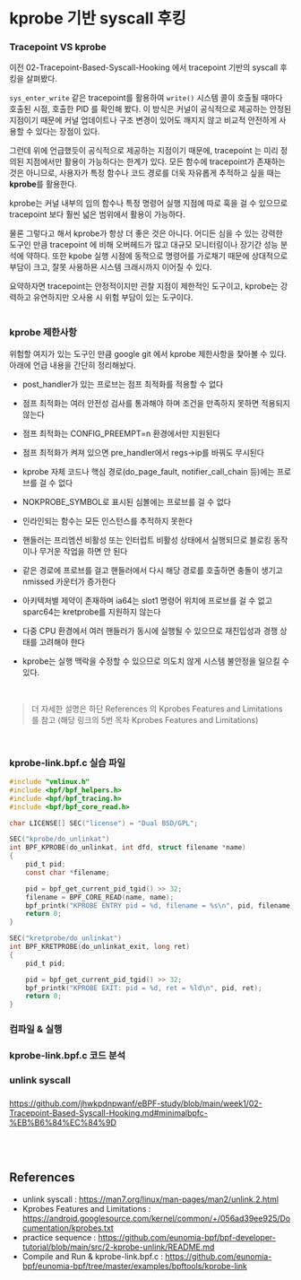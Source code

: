 # kprobe 기반 syscall 후킹

### Tracepoint VS kprobe

이전 02-Tracepoint-Based-Syscall-Hooking 에서 tracepoint 기반의 syscall 후킹을 살펴봤다.  

`sys_enter_write` 같은 tracepoint를 활용하여 `write()` 시스템 콜이 호출될 때마다 호출된 시점, 호출한 PID 를 확인해 봤다. 이 방식은 커널이 공식적으로 제공하는 안정된 지점이기 때문에 커널 업데이트나 구조 변경이 있어도 깨지지 않고 비교적 안전하게 사용할 수 있다는 장점이 있다.  

그런데 위에 언급했듯이 공식적으로 제공하는 지점이기 때문에, tracepoint 는 미리 정의된 지점에서만 활용이 가능하다는 한계가 있다. 모든 함수에 tracepoint가 존재하는 것은 아니므로, 사용자가 특정 함수나 코드 경로를 더욱 자유롭게 추적하고 싶을 때는 **kprobe**를 활용한다.  

kprobe는 커널 내부의 임의 함수나 특정 명령어 실행 지점에 따로 훅을 걸 수 있으므로 tracepoint 보다 훨씬 넓은 범위에서 활용이 가능하다.  

물론 그렇다고 해서 kprobe가 항상 더 좋은 것은 아니다. 어디든 심을 수 있는 강력한 도구인 만큼 tracepoint 에 비해 오버헤드가 많고 대규모 모니터링이나 장기간 성능 분석에 약하다. 또한 kpobe 실행 시점에 동적으로 명령어를 가로채기 때문에 상대적으로 부담이 크고, 잘못 사용하묜 시스템 크래시까지 이어질 수 있다.  

요약하자면 tracepoint는 안정적이지만 괸찰 지점이 제한적인 도구이고, kprobe는 강력하고 유연하지만  오사용 시 위험 부담이 있는 도구이다.   
<br>

### kprobe 제한사항  
위험할 여지가 있는 도구인 만큼 google git 에서 kprobe 제한사항을 찾아볼 수 있다. 아래에 언급 내용을 간단히 정리해놨다.  

- post_handler가 있는 프로브는 점프 최적화를 적용할 수 없다

- 점프 최적화는 여러 안전성 검사를 통과해야 하며 조건을 만족하지 못하면 적용되지 않는다

- 점프 최적화는 CONFIG_PREEMPT=n 환경에서만 지원된다

- 점프 최적화가 켜져 있으면 pre_handler에서 regs->ip를 바꿔도 무시된다

- kprobe 자체 코드나 핵심 경로(do_page_fault, notifier_call_chain 등)에는 프로브를 걸 수 없다

- NOKPROBE_SYMBOL로 표시된 심볼에는 프로브를 걸 수 없다

- 인라인되는 함수는 모든 인스턴스를 추적하지 못한다

- 핸들러는 프리엠션 비활성 또는 인터럽트 비활성 상태에서 실행되므로 블로킹 동작이나 무거운 작업을 하면 안 된다

- 같은 경로에 프로브를 걸고 핸들러에서 다시 해당 경로를 호출하면 충돌이 생기고 nmissed 카운터가 증가한다

- 아키텍처별 제약이 존재하며 ia64는 slot1 명령어 위치에 프로브를 걸 수 없고 sparc64는 kretprobe를 지원하지 않는다

- 다중 CPU 환경에서 여러 핸들러가 동시에 실행될 수 있으므로 재진입성과 경쟁 상태를 고려해야 한다

- kprobe는 실행 맥락을 수정할 수 있으므로 의도치 않게 시스템 불안정을 일으킬 수 있다. 

<br>

> 더 자세한 설명은 하단 References 의 Kprobes Features and Limitations 를 참고 (해당 링크의 5번 목차 Kprobes Features and Limitations)

<br>

### kprobe-link.bpf.c 실습 파일
```c
#include "vmlinux.h"
#include <bpf/bpf_helpers.h>
#include <bpf/bpf_tracing.h>
#include <bpf/bpf_core_read.h>

char LICENSE[] SEC("license") = "Dual BSD/GPL";

SEC("kprobe/do_unlinkat")
int BPF_KPROBE(do_unlinkat, int dfd, struct filename *name)
{
    pid_t pid;
    const char *filename;

    pid = bpf_get_current_pid_tgid() >> 32;
    filename = BPF_CORE_READ(name, name);
    bpf_printk("KPROBE ENTRY pid = %d, filename = %s\n", pid, filename);
    return 0;
}

SEC("kretprobe/do_unlinkat")
int BPF_KRETPROBE(do_unlinkat_exit, long ret)
{
    pid_t pid;

    pid = bpf_get_current_pid_tgid() >> 32;
    bpf_printk("KPROBE EXIT: pid = %d, ret = %ld\n", pid, ret);
    return 0;
}
```

### 컴파일 & 실행

### kprobe-link.bpf.c 코드 분석

### unlink syscall

### 


https://github.com/jhwkpdnpwanf/eBPF-study/blob/main/week1/02-Tracepoint-Based-Syscall-Hooking.md#minimalbpfc-%EB%B6%84%EC%84%9D


























<br>
<br>

## References
- unlink syscall : https://man7.org/linux/man-pages/man2/unlink.2.html
- Kprobes Features and Limitations : https://android.googlesource.com/kernel/common/+/056ad39ee925/Documentation/kprobes.txt
-  practice sequence : https://github.com/eunomia-bpf/bpf-developer-tutorial/blob/main/src/2-kprobe-unlink/README.md
-  Compile and Run & kprobe-link.bpf.c : https://github.com/eunomia-bpf/eunomia-bpf/tree/master/examples/bpftools/kprobe-link